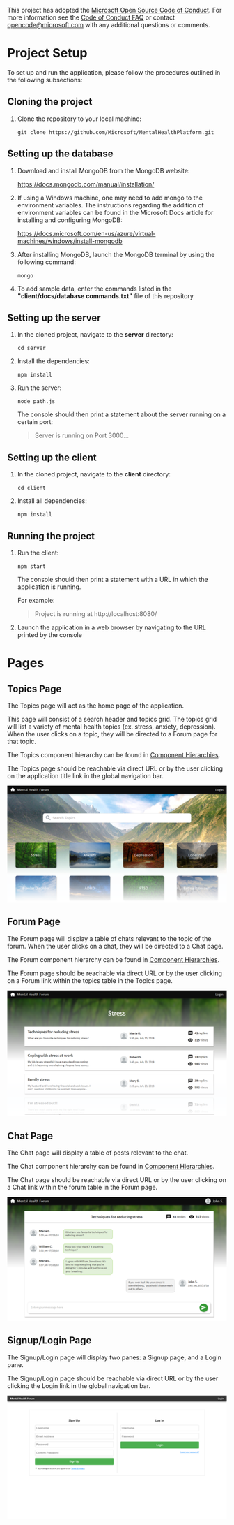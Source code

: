 This project has adopted the [Microsoft Open Source Code of Conduct](https://opensource.microsoft.com/codeofconduct/). For more information see the [Code of Conduct FAQ](https://opensource.microsoft.com/codeofconduct/faq/) or contact [opencode@microsoft.com](mailto:opencode@microsoft.com) with any additional questions or comments.

# Project Setup

To set up and run the application, please follow the procedures outlined in the following subsections:

## Cloning the project

1. Clone the repository to your local machine:

   ```
   git clone https://github.com/Microsoft/MentalHealthPlatform.git
   ```

## Setting up the database

1.  Download and install MongoDB from the MongoDB website:
  
    https://docs.mongodb.com/manual/installation/

2. If using a Windows machine, one may need to add mongo to the environment variables. The instructions regarding the addition of environment variables can be found in the Microsoft Docs article for installing and configuring MongoDB:

    https://docs.microsoft.com/en-us/azure/virtual-machines/windows/install-mongodb

3.  After installing MongoDB, launch the MongoDB terminal by using the following command:
  
    ```
    mongo
    ```

4.  To add sample data, enter the commands listed in the **"client/docs/database commands.txt"** file of this repository

## Setting up the server

1.  In the cloned project, navigate to the **server** directory:

    ```
    cd server
    ```

2.  Install the dependencies:

    ```
    npm install
    ```

3.  Run the server:

    ```
    node path.js
    ```
    
    The console should then print a statement about the server running on a certain port:

    > Server is running on Port 3000...

## Setting up the client

1.  In the cloned project, navigate to the **client** directory:

    ```
    cd client
    ```

2.  Install all dependencies:

    ```
    npm install
    ```

## Running the project

1.  Run the client:

    ```
    npm start
    ```

    The console should then print a statement with a URL in which the application is running.

    For example:

    > Project is running at http://localhost:8080/

2.  Launch the application in a web browser by navigating to the URL printed by the console

# Pages

## Topics Page

The Topics page will act as the home page of the application.

This page will consist of a search header and topics grid. The topics grid will list a variety of mental health topics (ex. stress, anxiety, depression). When the user clicks on a topic, they will be directed to a Forum page for that topic.

The Topics component hierarchy can be found in [Component Hierarchies](./client/docs/COMPONENT_HIERARCHIES.md).

The Topics page should be reachable via direct URL or by the user clicking on the application title link in the global navigation bar.

![Topics page](./client/docs/topics.png)

## Forum Page

The Forum page will display a table of chats relevant to the topic of the forum. When the user clicks on a chat, they will be directed to a Chat page.

The Forum component hierarchy can be found in [Component Hierarchies](./client/docs/COMPONENT_HIERARCHIES.md).

The Forum page should be reachable via direct URL or by the user clicking on a Forum link within the topics table in the Topics page.

![Forum page](./client/docs/forum.png)

## Chat Page

The Chat page will display a table of posts relevant to the chat.

The Chat component hierarchy can be found in [Component Hierarchies](./docs/COMPONENT_HIERARCHIES.md).

The Chat page should be reachable via direct URL or by the user clicking on a Chat link within the forum table in the Forum page.

![Chat page](./client/docs/chat.png)

## Signup/Login Page

The Signup/Login page will display two panes: a Signup page, and a Login pane.

The Signup/Login page should be reachable via direct URL or by the user clicking the Login link in the global navigation bar.

![Signup/Login page](./client/docs/login.png)